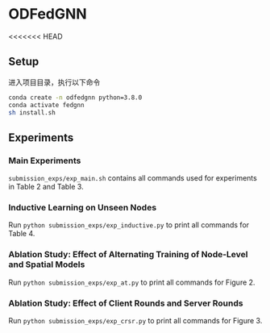 # ODFedGNN
<<<<<<< HEAD


## Setup

进入项目目录，执行以下命令

```bash
conda create -n odfedgnn python=3.8.0
conda activate fedgnn
sh install.sh
```


## Experiments

### Main Experiments

`submission_exps/exp_main.sh` contains all commands used for experiments in Table 2 and Table 3.

### Inductive Learning on Unseen Nodes

Run `python submission_exps/exp_inductive.py` to print all commands for Table 4.

### Ablation Study: Effect of Alternating Training of Node-Level and Spatial Models

Run `python submission_exps/exp_at.py` to print all commands for Figure 2.

### Ablation Study: Effect of Client Rounds and Server Rounds

Run `python submission_exps/exp_crsr.py` to print all commands for Figure 3.
